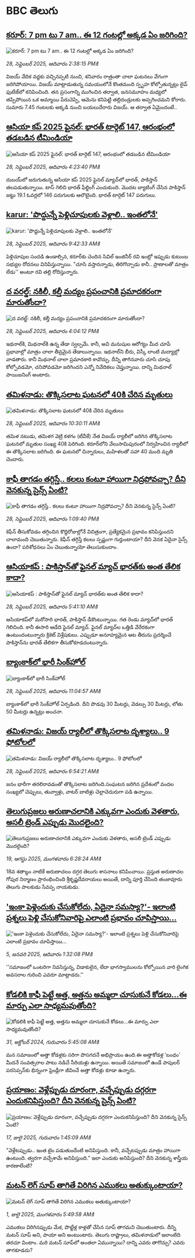 # BBC తెలుగు## [కరూర్‌: 7 pm టు 7 am.. ఈ 12 గంటల్లో అక్కడ ఏం జరిగింది?](https://www.bbc.com/telugu/articles/c203j26qj15o?at_medium=RSS&at_campaign=rss?at_campaign=githubrss)![కరూర్‌: 7 pm టు 7 am.. ఈ 12 గంటల్లో అక్కడ ఏం జరిగింది?](https://ichef.bbci.co.uk/ace/ws/240/cpsprodpb/a492/live/b9b2a7e0-9c77-11f0-8277-67a32d4ec754.jpg)_28, సెప్టెంబర్ 2025, ఆదివారం 2:38:15 PMకి_విజయ్ వేదిక వద్దకు వచ్చినప్పటి నుంచి, శనివారం రాత్రంతా చాలా ఘటనలు వేగంగా జరిగిపోయాయి. విజయ్ మాట్లాడుతున్న సమయంలోనే కొంతమంది స్పృహ కోల్పోతున్నట్లు లైవ్ ఫుటేజ్‌లో కనిపించింది. తన ప్రసంగాన్ని ముగించిన తర్వాత, జనసమూహం మధ్యలో తప్పిపోయిన ఒక అమ్మాయి పేరుచెప్పి, ఆమెను కనిపెట్టి తల్లిదండ్రులకు అప్పగించమని కోరారు.
సుమారు 7.45 గంటలకు అక్కడి నుంచి బయలుదేరారు విజయ్. ఆ తర్వాత ఏమైందంటే..## [ఆసియా కప్ 2025 ఫైనల్: భారత్ టార్గెట్ 147, ఆరంభంలో తడబడిన టీమిండియా](https://www.bbc.com/telugu/articles/cly1gr24eg3o?at_medium=RSS&at_campaign=rss?at_campaign=githubrss)![ఆసియా కప్ 2025 ఫైనల్: భారత్ టార్గెట్ 147, ఆరంభంలో తడబడిన టీమిండియా](https://ichef.bbci.co.uk/ace/ws/240/cpsprodpb/dac4/live/63cc3250-9c87-11f0-b741-177e3e2c2fc7.jpg)_28, సెప్టెంబర్ 2025, ఆదివారం 4:23:40 PMకి_దుబయ్‌లో జరుగుతున్న ఆసియా కప్ 2025 ఫైనల్ మ్యాచ్‌లో భారత్, పాకిస్తాన్ తలపడుతున్నాయి. టాస్ గెలిచి భారత్ ఫీల్డింగ్ ఎంచుకుంది. మొదట బ్యాటింగ్ చేసిన పాకిస్తాన్ జట్టు 19.1 ఓవర్లలో 146 పరుగులకు ఆలౌటైంది. భారత్ టార్గెట్ 147 పరుగులు.## [karur: 'పొద్దున్నే పెళ్లిచూపులకు వెళ్లాలి.. ఇంతలోనే'](https://www.bbc.com/telugu/articles/cn4l8dkgnlxo?at_medium=RSS&at_campaign=rss?at_campaign=githubrss)![karur: 'పొద్దున్నే పెళ్లిచూపులకు వెళ్లాలి.. ఇంతలోనే'](https://ichef.bbci.co.uk/ace/ws/240/cpsprodpb/ebc6/live/082f71e0-9c4c-11f0-b741-177e3e2c2fc7.jpg)_28, సెప్టెంబర్ 2025, ఆదివారం 9:42:33 AMకి_పెళ్లిచూపుల సందడి ఉండాల్సిన, కరూర్‌కు చెందిన సివిల్ ఇంజినీర్ రవి ఇంట్లో ఇప్పుడు కుటుంబ సభ్యుల రోదనలు వినిపిస్తున్నాయి. "చూసి వస్తానన్నాడు, తిరిగొచ్చాడు కానీ.. ప్రాణాలతో మాత్రం లేడు'' అంటూ రవి తల్లి రోదిస్తున్నారు.## [ద వరల్డ్: నకిలీ, కల్తీ మద్యం ప్రపంచానికి ప్రమాదకరంగా మారుతోందా?](https://www.bbc.com/telugu/articles/czjv18kzyrko?at_medium=RSS&at_campaign=rss?at_campaign=githubrss)![ద వరల్డ్: నకిలీ, కల్తీ మద్యం ప్రపంచానికి ప్రమాదకరంగా మారుతోందా?](https://ichef.bbci.co.uk/ace/ws/240/cpsprodpb/90ed/live/339ad7c0-9c83-11f0-b741-177e3e2c2fc7.jpg)_28, సెప్టెంబర్ 2025, ఆదివారం 4:04:12 PMకి_ఇథనాల్‌కి, మిథనాల్‌కి ఉన్న తేడా స్వల్పమే. కానీ, అవి మనుషుల ఆరోగ్యం మీద చూపే ప్రభావాల్లో మాత్రం చాలా తీవ్రమైన తేడాలున్నాయి. ఇథనాల్‌ని బీరు, విస్కీ లాంటి మద్యాల్లో వాడతారు. కానీ మిథనాల్ చాలా ప్రమాదకారి కావొచ్చు. దీన్ని తాగినవారు చూసి చూపు కోల్పోవడమో, చనిపోవడమో జరిగిందని ఎన్నో నివేదికలు చెప్తున్నాయి. దాన్ని మిథనాల్ పాయిజనింగ్ అంటారు.## [తమిళనాడు: తొక్కిసలాట ఘటనలో 40కి చేరిన మృతులు](https://www.bbc.com/telugu/articles/c87y58qjw4jo?at_medium=RSS&at_campaign=rss?at_campaign=githubrss)![తమిళనాడు: తొక్కిసలాట ఘటనలో 40కి చేరిన మృతులు](https://ichef.bbci.co.uk/ace/standard/240/cpsprodpb/8ea8/live/554f6600-9c57-11f0-b741-177e3e2c2fc7.jpg)_28, సెప్టెంబర్ 2025, ఆదివారం 10:30:11 AMకి_తమిళ నటుడు, తమిళగ వెట్రి కళగం (టీవీకే) నేత విజయ్ ర్యాలీలో జరిగిన తొక్కిసలాట ఘటనలో మృతుల సంఖ్య 40కి పెరిగింది. కరూర్‌లోని వేలుసామిపురంలో నిర్వహించిన ర్యాలీలో ఈ తొక్కిసలాట జరిగింది. ఈ ఘటనలో చిన్నారులు, మహిళలతో సహా 40 మంది మృతి చెందారు.## [కాఫీ తాగడం తగ్గిస్తే.. కలలు కంటూ హాయిగా నిద్రపోవచ్చా? దీని వెనకున్న సైన్స్ ఏంటి?](https://www.bbc.com/telugu/articles/c9dxxxdw498o?at_medium=RSS&at_campaign=rss?at_campaign=githubrss)![కాఫీ తాగడం తగ్గిస్తే.. కలలు కంటూ హాయిగా నిద్రపోవచ్చా? దీని వెనకున్న సైన్స్ ఏంటి?](https://ichef.bbci.co.uk/ace/ws/240/cpsprodpb/2d73/live/1da24460-9c6c-11f0-8277-67a32d4ec754.jpg)_28, సెప్టెంబర్ 2025, ఆదివారం 1:09:40 PMకి_కెఫీన్ తీసుకోవడం తగ్గించిన కొద్దిరోజుల్లోనే విచిత్రంగా, ప్రత్యేకమైన ప్రభావం కనిపిస్తుందని చాలామంది చెబుతున్నారు. కెఫీన్ తగ్గిస్తే కలలు స్పష్టంగా గుర్తుంటాయా? దీని వెనక ఏదైనా సైన్స్ ఉందా? పరిశోధనలు ఏం చెబుతున్నాయో తెలుసుకుందాం.## [ఆసియాకప్ : పాకిస్తాన్‌తో ఫైనల్ మ్యాచ్ భారత్‌కు అంత తేలిక కాదా? ](https://www.bbc.com/telugu/articles/cx2j4j190l3o?at_medium=RSS&at_campaign=rss?at_campaign=githubrss)![ఆసియాకప్ : పాకిస్తాన్‌తో ఫైనల్ మ్యాచ్ భారత్‌కు అంత తేలిక కాదా? ](https://ichef.bbci.co.uk/ace/ws/240/cpsprodpb/2a96/live/bec9e620-9c1e-11f0-9084-a55b4f6c0398.jpg)_28, సెప్టెంబర్ 2025, ఆదివారం 5:41:10 AMకి_ఆసియాకప్‌లో మరోసారి భారత్, పాకిస్తాన్ డీకొంటున్నాయి. గత రెండు మ్యాచ్‌లో భారత్ గెలిచింది. కానీ ఈసారి ఆడేది ఫైనల్ మ్యాచ్. ఫైనల్ మ్యాచ్‌ల ఒత్తిడి వేరేరకంగా ఉంటుందంటున్నారు క్రికెట్ విశ్లేషకులు. ఎప్పుడూ అనూహ్యమైన  ఆట తీరును ప్రదర్శించే పాకిస్తాన్‌ను భారత్‌  తేలికగా తీసుకోకూడదంటున్నారు.## [బ్యాంకాక్‌లో భారీ సింక్‌హోల్](https://www.bbc.com/telugu/articles/c07vjgmd34yo?at_medium=RSS&at_campaign=rss?at_campaign=githubrss)![బ్యాంకాక్‌లో భారీ సింక్‌హోల్](https://ichef.bbci.co.uk/ace/ws/240/cpsprodpb/bc39/live/41d7ddd0-9bb4-11f0-928c-71dbb8619e94.jpg)_28, సెప్టెంబర్ 2025, ఆదివారం 11:04:57 AMకి_బ్యాంకాక్‌లో భారీ సింక్‌హోల్ ఏర్పడింది. దీని పొడవు 30 మీటర్లు, వెడల్పు 30 మీటర్లు, లోతు 50 మీటర్లు ఉన్నట్లు అంచనా.## [తమిళనాడు: విజయ్ ర్యాలీలో తొక్కిసలాట దృశ్యాలు.. 9 ఫోటోలలో ](https://www.bbc.com/telugu/articles/c04q3gwgv0no?at_medium=RSS&at_campaign=rss?at_campaign=githubrss)![తమిళనాడు: విజయ్ ర్యాలీలో తొక్కిసలాట దృశ్యాలు.. 9 ఫోటోలలో ](https://ichef.bbci.co.uk/ace/standard/240/cpsprodpb/a47b/live/964079d0-9c50-11f0-92db-77261a15b9d2.jpg)_28, సెప్టెంబర్ 2025, ఆదివారం 6:54:21 AMకి_జనం భారీగా తరలిరావడంతో తొక్కిసలాట జరిగింది.సంఘటన జరిగిన ప్రదేశంలో వందల సంఖ్యలో చెప్పులు, తువ్వాళ్లు, వాటర్ బాటిళ్లు చెల్లాచెదురుగా పడి ఉన్నాయి.## [తెలుగుప్రజలు అరుణాచలానికి ఎక్కువగా ఎందుకు వెళతారు, అసలీ ట్రెండ్ ఎప్పుడు మొదలైంది? ](https://www.bbc.com/telugu/articles/c8jp32zrzxpo?at_medium=RSS&at_campaign=rss?at_campaign=githubrss)![తెలుగుప్రజలు అరుణాచలానికి ఎక్కువగా ఎందుకు వెళతారు, అసలీ ట్రెండ్ ఎప్పుడు మొదలైంది? ](https://ichef.bbci.co.uk/ace/ws/240/cpsprodpb/cf2d/live/01932bf0-7d85-11f0-98a0-956f61945264.jpg)_19, ఆగస్టు 2025, మంగళవారం 6:28:24 AMకి_18వ శతాబ్దం నాటికే అరుణాచలం దగ్గర తెలుగు శాసనాలు కనిపించాయి. ప్రస్తుత అరుణాచల గోపుర నిర్మాణం ప్రారంభించింది శ్రీకృష్ణదేవరాయలు అయితే, దాన్ని పూర్తి చేసింది తంజావూరు తెలుగు పాలకుడు సేవప్ప నాయకుడు.## ['ఇంకా పెళ్లెందుకు చేసుకోలేదు, ఏదైనా సమస్యా?'- ఇలాంటి ప్రశ్నలు పెళ్లి చేసుకోనివారిపై ఎలాంటి ప్రభావం చూపిస్తాయి... ](https://www.bbc.com/telugu/articles/cgq1w3lz7yyo?at_medium=RSS&at_campaign=rss?at_campaign=githubrss)!['ఇంకా పెళ్లెందుకు చేసుకోలేదు, ఏదైనా సమస్యా?'- ఇలాంటి ప్రశ్నలు పెళ్లి చేసుకోనివారిపై ఎలాంటి ప్రభావం చూపిస్తాయి... ](https://ichef.bbci.co.uk/ace/ws/240/cpsprodpb/f6de/live/72c94a60-cb3e-11ef-87df-d575b9a434a4.jpg)_5, జనవరి 2025, ఆదివారం 1:32:08 PMకి_''సమాజంలో ఒంటరిగా నివసిస్తున్న, విడాకులైన, లేదా భాగస్వాములను కోల్పోయిన వారి లైంగిక అవసరాల గురించి ఎవరూ మాట్లాడరు.''## [కోడలికి కాఫీ పెట్టే అత్త, అత్తను అమ్మలా చూసుకునే కోడలు...ఈ మార్పు ఎలా సాధ్యమవుతోంది?](https://www.bbc.com/telugu/articles/c1l41zl8el2o?at_medium=RSS&at_campaign=rss?at_campaign=githubrss)![కోడలికి కాఫీ పెట్టే అత్త, అత్తను అమ్మలా చూసుకునే కోడలు...ఈ మార్పు ఎలా సాధ్యమవుతోంది?](https://ichef.bbci.co.uk/ace/ws/240/cpsprodpb/2b61/live/9176a6d0-8b0e-11ef-a81b-b1eda9741da3.jpg)_31, అక్టోబర్ 2024, గురువారం 5:45:08 AMకి_మన సమాజంలో అత్తా కోడళ్లకు సరిగా పొసగదనే అభిప్రాయం ఉంది.ఈ అత్తాకోడళ్ల ‘బంధం’ మీదనే సంవత్సరాల పాటు నడిచే సీరియళ్లు ఉన్నాయి. అయితే సమాజంలో ఉండే పాపులర్ పరసెప్సన్‌కు భిన్నంగా ఫ్రెండ్లీగా జీవించే అత్తా కోడళ్లు కూడా ఉన్నారు.## [ప్రయాణం: వెళ్లేప్పుడు దూరంగా, వచ్చేప్పుడు దగ్గరగా ఎందుకనిపిస్తుంది? దీని వెనకున్న సైన్స్ ఏంటి?](https://www.bbc.com/telugu/articles/c0l4y727n1jo?at_medium=RSS&at_campaign=rss?at_campaign=githubrss)![ప్రయాణం: వెళ్లేప్పుడు దూరంగా, వచ్చేప్పుడు దగ్గరగా ఎందుకనిపిస్తుంది? దీని వెనకున్న సైన్స్ ఏంటి?](https://ichef.bbci.co.uk/ace/ws/240/cpsprodpb/054c/live/6957c010-62b0-11f0-8e78-11023c48a856.png)_17, జులై 2025, గురువారం 1:45:09 AMకి_"వెళ్లేటప్పుడు.. ఇంత టైం పడుతుందేంటి అనిపిస్తుంది. కానీ, వచ్చేటప్పుడు మాత్రం హాయిగా ఉంటుంది. త్వరగా వచ్చేశామే అనిపిస్తుంది." ఇలా ఎందుకు అనిపిస్తుంది? దీని వెనకున్న శాస్త్రీయ కారణాలేంటి?## [మటన్ లెగ్ సూప్ తాగితే విరిగిన ఎముకలు అతుక్కుంటాయా?](https://www.bbc.com/telugu/articles/c0l4g92j8kzo?at_medium=RSS&at_campaign=rss?at_campaign=githubrss)![మటన్ లెగ్ సూప్ తాగితే విరిగిన ఎముకలు అతుక్కుంటాయా?](https://ichef.bbci.co.uk/ace/ws/240/cpsprodpb/b31e/live/cce532c0-6d41-11f0-9462-bb509dc78127.jpg)_1, జులై 2025, మంగళవారం 5:49:58 AMకి_ఎముకలు విరిగినప్పుడు మేక, పొట్టేళ్ల కాళ్లతో చేసిన సూప్ తాగమని చెబుతుంటారు. దీన్ని మటన్ సూప్ అని, పాయా అని అంటుంటారు. తెలుగు రాష్ట్రాలు, తమిళనాడులో ఇలాంటిది తరచూ వింటాం. మరి మటన్ సూప్‌లో అంతలా ఏమున్నాయి? దాన్ని ఎవరు తాగొచ్చు? ఎవరు తాగకూడదు?